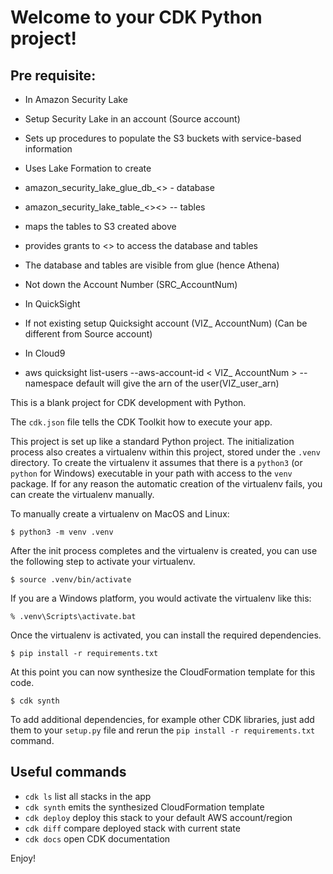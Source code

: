 
# Welcome to your CDK Python project!

## Pre requisite:
 * In Amazon Security Lake 
 * Setup Security Lake in an account (Source account)
 * Sets up procedures to populate the S3 buckets with service-based information
 * Uses Lake Formation to create
 *	amazon_security_lake_glue_db_<<region>> - database
 * amazon_security_lake_table_<<region>><<service>> -- tables
 *	maps the tables to S3 created above
 *	provides grants to <<admin group>> to access the database and tables
 *	The database and tables are visible from glue (hence Athena)
 *	Not down the Account Number (SRC_AccountNum)

 * In QuickSight 
 * If not existing setup Quicksight account (VIZ_ AccountNum) (Can be different from Source account)
 * In Cloud9	
 * aws quicksight list-users --aws-account-id < VIZ_ AccountNum > --namespace default will give the arn of the user(VIZ_user_arn)



This is a blank project for CDK development with Python.

The `cdk.json` file tells the CDK Toolkit how to execute your app.

This project is set up like a standard Python project.  The initialization
process also creates a virtualenv within this project, stored under the `.venv`
directory.  To create the virtualenv it assumes that there is a `python3`
(or `python` for Windows) executable in your path with access to the `venv`
package. If for any reason the automatic creation of the virtualenv fails,
you can create the virtualenv manually.

To manually create a virtualenv on MacOS and Linux:

```
$ python3 -m venv .venv
```

After the init process completes and the virtualenv is created, you can use the following
step to activate your virtualenv.

```
$ source .venv/bin/activate
```

If you are a Windows platform, you would activate the virtualenv like this:

```
% .venv\Scripts\activate.bat
```

Once the virtualenv is activated, you can install the required dependencies.

```
$ pip install -r requirements.txt
```

At this point you can now synthesize the CloudFormation template for this code.

```
$ cdk synth
```

To add additional dependencies, for example other CDK libraries, just add
them to your `setup.py` file and rerun the `pip install -r requirements.txt`
command.

## Useful commands

 * `cdk ls`          list all stacks in the app
 * `cdk synth`       emits the synthesized CloudFormation template
 * `cdk deploy`      deploy this stack to your default AWS account/region
 * `cdk diff`        compare deployed stack with current state
 * `cdk docs`        open CDK documentation

Enjoy!
